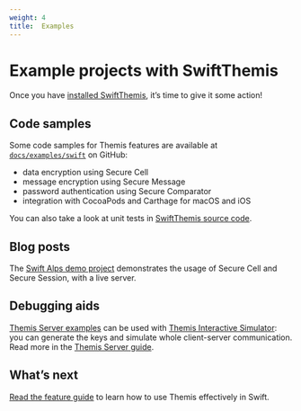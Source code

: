 ```yaml
---
weight: 4
title:  Examples
---
```


# Example projects with SwiftThemis

Once you have [installed SwiftThemis](../installation/), it’s time to give it some action!

## Code samples

Some code samples for Themis features are available
at [`docs/examples/swift`](https://github.com/cossacklabs/themis/tree/master/docs/examples/swift)
on GitHub:

  - data encryption using Secure Cell
  - message encryption using Secure Message
  - password authentication using Secure Comparator
  - integration with CocoaPods and Carthage for macOS and iOS

You can also take a look at unit tests
in [SwiftThemis source code](https://github.com/cossacklabs/themis/tree/master/tests/objcthemis).

## Blog posts

The [Swift Alps demo project](https://github.com/cossacklabs/theswiftalpsdemo)
demonstrates the usage of Secure Cell and Secure Session,
with a live server.

## Debugging aids

[Themis Server examples](https://github.com/cossacklabs/themis/tree/master/docs/examples/Themis-server/swift)
can be used with [Themis Interactive Simulator](https://docs.cossacklabs.com/simulator/interactive/):
you can generate the keys and simulate whole client-server communication.
Read more in the [Themis Server guide](/docs/themis/debugging/themis-server/).

## What’s next

[Read the feature guide](../features/)
to learn how to use Themis effectively in Swift.
